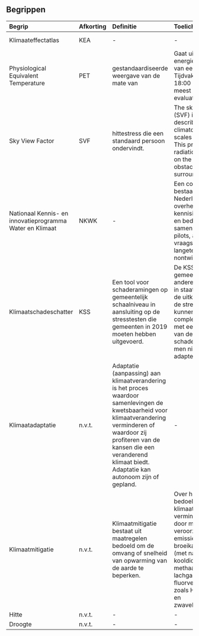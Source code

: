 ## Begrippen

|Begrip |Afkorting |Definitie |Toelichting |Bron | 
|:---|:---|:---|:---|:---|
|Klimaateffectatlas| KEA       | -       | -         |https://www.klimaateffectatlas.nl/nl/gebruik-van-de-atlas|
|Physiological Equivalent Temperature | PET  |gestandaardiseerde weergave van de mate van|Gaat uit van de energiehuishouding van een mens. Tijdvak: 12:00 - 18:00 lokale tijd meest relevant voor evaluatie hittestress|Nijs, T. de (2019) Ontwikkeling Standaard Stresstest Hitte: p.50 |
|Sky View Factor | SVF |hittestress die een standaard persoon ondervindt. | The sky view factor (SVF) is essential to describe the urban climatology at scales below 100m. This proxy for net radiation depends on the height of the obstacles in its surroundings.|-|
|Nationaal Kennis- en innovatieprogramma Water en Klimaat | NKWK | -       | Een consortium bestaande uit Nederlandse overheden, kennisinstellingen en bedr?ven, die samenwerken aan pilots, actuele vraagstukken en langeterm?nontwikkelingen. |https://www.waterenklimaat.nl/ |
|Klimaatschadeschatter | KSS | Een tool voor schaderamingen op gemeentelijk schaalniveau in aansluiting op de stresstesten die gemeenten in 2019 moeten hebben uitgevoerd.|De KSS tool moet gemeenten en andere overheden in staat stellen om de uitkomsten van de stresstest te kunnen complementeren met een inschatting van de totale schade wanneer men niet zou adapteren. |NKWK Klimaatbestendige stad onderzoeksprogramma 2018, p.11|
|Klimaatadaptatie |n.v.t.|Adaptatie (aanpassing) aan klimaatverandering is het proces waardoor samenlevingen de kwetsbaarheid voor klimaatverandering verminderen of waardoor zij profiteren van de kansen die een veranderend klimaat biedt. Adaptatie kan autonoom zijn of gepland.|-|https://nl.wikipedia.org/wiki/Klimaatadaptatie|
|Klimaatmitigatie |n.v.t.|Klimaatmitigatie bestaat uit maatregelen bedoeld om de omvang of snelheid van opwarming van de aarde te beperken.|Over het algemeen bedoelt men met klimaatmitigatie het verminderen van de door mensen veroorzaakte emissies van broeikasgassen (met name kooldioxide (CO2), methaan (CH4), lachgas (N2O) en fluorverbindingen zoals HFK's, PFK's en zwavelhexafluoride)|https://nl.wikipedia.org/wiki/Klimaatmitigatie|
|Hitte |n.v.t.|-|-|-|
|Droogte |n.v.t.|-|-|-|